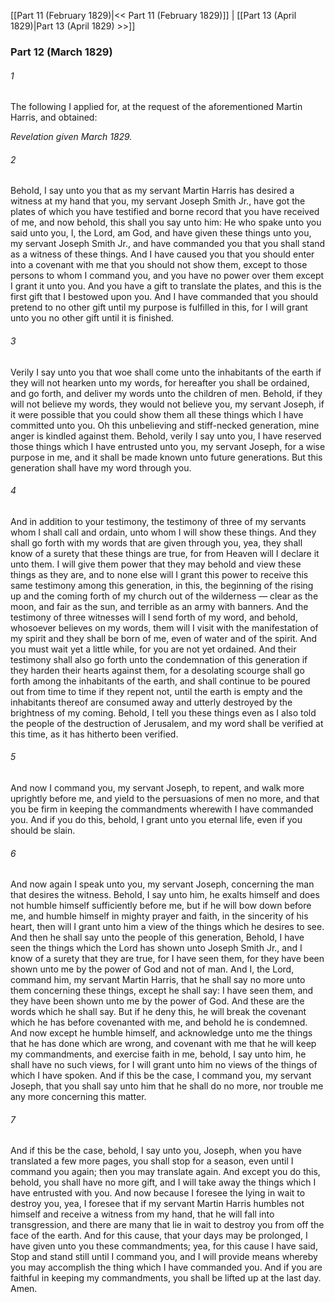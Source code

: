 [[Part 11 (February 1829)|<< Part 11 (February 1829)]]  |  [[Part 13 (April 1829)|Part 13 (April 1829) >>]]

### Part 12 (March 1829)
###### 1
The following I applied for, at the request of the aforementioned Martin Harris, and obtained:


*Revelation given March 1829.*

###### 2
Behold, I say unto you that as my servant Martin Harris has desired a witness at my hand that you, my servant Joseph Smith Jr., have got the plates of which you have testified and borne record that you have received of me, and now behold, this shall you say unto him: He who spake unto you said unto you, I, the Lord, am God, and have given these things unto you, my servant Joseph Smith Jr., and have commanded you that you shall stand as a witness of these things. And I have caused you that you should enter into a covenant with me that you should not show them, except to those persons to whom I command you, and you have no power over them except I grant it unto you. And you have a gift to translate the plates, and this is the first gift that I bestowed upon you. And I have commanded that you should pretend to no other gift until my purpose is fulfilled in this, for I will grant unto you no other gift until it is finished.

###### 3
Verily I say unto you that woe shall come unto the inhabitants of the earth if they will not hearken unto my words, for hereafter you shall be ordained, and go forth, and deliver my words unto the children of men. Behold, if they will not believe my words, they would not believe you, my servant Joseph, if it were possible that you could show them all these things which I have committed unto you. Oh this unbelieving and stiff-necked generation, mine anger is kindled against them. Behold, verily I say unto you, I have reserved those things which I have entrusted unto you, my servant Joseph, for a wise purpose in me, and it shall be made known unto future generations. But this generation shall have my word through you.

###### 4
And in addition to your testimony, the testimony of three of my servants whom I shall call and ordain, unto whom I will show these things. And they shall go forth with my words that are given through you, yea, they shall know of a surety that these things are true, for from Heaven will I declare it unto them. I will give them power that they may behold and view these things as they are, and to none else will I grant this power to receive this same testimony among this generation, in this, the beginning of the rising up and the coming forth of my church out of the wilderness — clear as the moon, and fair as the sun, and terrible as an army with banners. And the testimony of three witnesses will I send forth of my word, and behold, whosoever believes on my words, them will I visit with the manifestation of my spirit and they shall be born of me, even of water and of the spirit. And you must wait yet a little while, for you are not yet ordained. And their testimony shall also go forth unto the condemnation of this generation if they harden their hearts against them, for a desolating scourge shall go forth among the inhabitants of the earth, and shall continue to be poured out from time to time if they repent not, until the earth is empty and the inhabitants thereof are consumed away and utterly destroyed by the brightness of my coming. Behold, I tell you these things even as I also told the people of the destruction of Jerusalem, and my word shall be verified at this time, as it has hitherto been verified.

###### 5
And now I command you, my servant Joseph, to repent, and walk more uprightly before me, and yield to the persuasions of men no more, and that you be firm in keeping the commandments wherewith I have commanded you. And if you do this, behold, I grant unto you eternal life, even if you should be slain.

###### 6
And now again I speak unto you, my servant Joseph, concerning the man that desires the witness. Behold, I say unto him, he exalts himself and does not humble himself sufficiently before me, but if he will bow down before me, and humble himself in mighty prayer and faith, in the sincerity of his heart, then will I grant unto him a view of the things which he desires to see. And then he shall say unto the people of this generation, Behold, I have seen the things which the Lord has shown unto Joseph Smith Jr., and I know of a surety that they are true, for I have seen them, for they have been shown unto me by the power of God and not of man. And I, the Lord, command him, my servant Martin Harris, that he shall say no more unto them concerning these things, except he shall say: I have seen them, and they have been shown unto me by the power of God. And these are the words which he shall say. But if he deny this, he will break the covenant which he has before covenanted with me, and behold he is condemned. And now except he humble himself, and acknowledge unto me the things that he has done which are wrong, and covenant with me that he will keep my commandments, and exercise faith in me, behold, I say unto him, he shall have no such views, for I will grant unto him no views of the things of which I have spoken. And if this be the case, I command you, my servant Joseph, that you shall say unto him that he shall do no more, nor trouble me any more concerning this matter.

###### 7
And if this be the case, behold, I say unto you, Joseph, when you have translated a few more pages, you shall stop for a season, even until I command you again; then you may translate again. And except you do this, behold, you shall have no more gift, and I will take away the things which I have entrusted with you. And now because I foresee the lying in wait to destroy you, yea, I foresee that if my servant Martin Harris humbles not himself and receive a witness from my hand, that he will fall into transgression, and there are many that lie in wait to destroy you from off the face of the earth. And for this cause, that your days may be prolonged, I have given unto you these commandments; yea, for this cause I have said, Stop and stand still until I command you, and I will provide means whereby you may accomplish the thing which I have commanded you. And if you are faithful in keeping my commandments, you shall be lifted up at the last day. Amen.